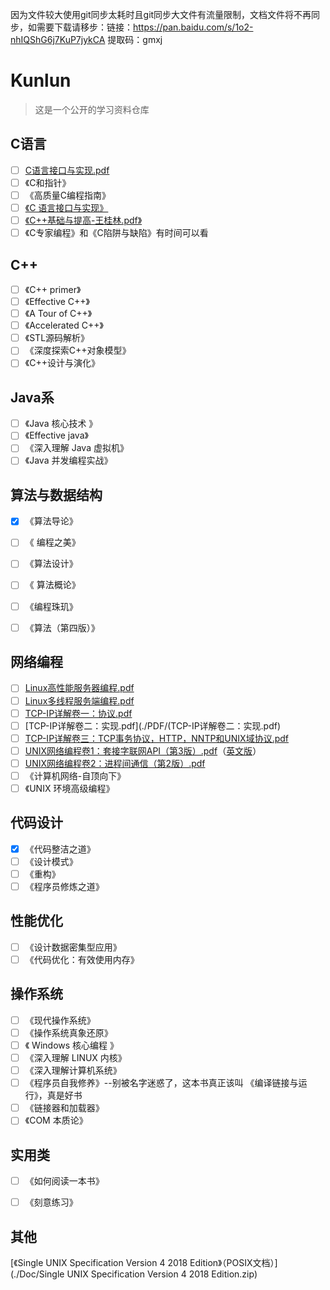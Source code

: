 因为文件较大使用git同步太耗时且git同步大文件有流量限制，文档文件将不再同步，如需要下载请移步：链接：https://pan.baidu.com/s/1o2-nhIQShG6j7KuP7jykCA 提取码：gmxj


# Kunlun

> 这是一个公开的学习资料仓库







## C语言

- [ ] [C语言接口与实现.pdf](./PDF/C语言接口与实现.pdf)
- [ ] 《C和指针》
- [ ] 《高质量C编程指南》
- [ ] [《C 语言接口与实现》](./PDF/C语言接口与实现.pdf)
- [ ] [《C++基础与提高-王桂林.pdf》](./PDF/C++基础与提高-王桂林.pdf)
- [ ] 《C专家编程》和《C陷阱与缺陷》有时间可以看

## C++

- [ ] 《C++ primer》
- [ ] 《Effective C++》
- [ ] 《A Tour of C++》
- [ ] 《Accelerated C++》
- [ ] 《STL源码解析》
- [ ] 《深度探索C++对象模型》
- [ ] 《C++设计与演化》

## Java系

- [ ] 《Java 核心技术 》
- [ ] 《Effective java》
- [ ] 《深入理解 Java 虚拟机》
- [ ] 《Java 并发编程实战》

## 算法与数据结构

- [x] 《算法导论》
- [ ] 《 编程之美》
- [ ] 《算法设计》
- [ ] 《 算法概论》
- [ ] 《编程珠玑》
- [ ] 《算法（第四版）》



## 网络编程


- [ ] [Linux高性能服务器编程.pdf](./PDF/Linux高性能服务器编程.pdf)
- [ ] [Linux多线程服务端编程.pdf](./PDF/Linux多线程服务端编程.pdf)
- [ ] [TCP-IP详解卷一：协议.pdf](./PDF/TCP-IP详解卷一：协议.pdf)
- [ ] [TCP-IP详解卷二：实现.pdf](./PDF/(TCP-IP详解卷二：实现.pdf)
- [ ] [TCP-IP详解卷三：TCP事务协议，HTTP，NNTP和UNIX域协议.pdf](./PDF/TCP-IP详解卷三：TCP事务协议，HTTP，NNTP和UNIX域协议.pdf)
- [ ] [UNIX网络编程卷1：套接字联网API（第3版）.pdf](./PDF/UNIX网络编程卷1：套接字联网API（第3版）.pdf)（[英文版](./PDF/UNIX+Network+Programming(Volume1,3rd).pdf)）
- [ ] [UNIX网络编程卷2：进程间通信（第2版）.pdf](./PDF/UNIX网络编程卷2：进程间通信（第2版）.pdf)
- [ ] 《计算机网络-自顶向下》
- [ ] 《UNIX 环境高级编程》

## 代码设计

- [x] 《代码整洁之道》
- [ ] 《设计模式》
- [ ] 《重构》
- [ ] 《程序员修炼之道》

## 性能优化

- [ ] 《设计数据密集型应用》
- [ ] 《代码优化：有效使用内存》

## 操作系统

- [ ] 《现代操作系统》
- [ ] 《操作系统真象还原》
- [ ] 《 Windows 核心编程 》
- [ ] 《深入理解 LINUX 内核》
- [ ] 《深入理解计算机系统》
- [ ] 《程序员自我修养》--别被名字迷惑了，这本书真正该叫 《编译链接与运行》，真是好书
- [ ] 《链接器和加载器》
- [ ] 《COM 本质论》

## 实用类

- [ ] 《如何阅读一本书》
- [ ] 《刻意练习》



## 其他

[《Single UNIX Specification Version 4 2018 Edition》（POSIX文档）](./Doc/Single UNIX Specification Version 4 2018 Edition.zip)



